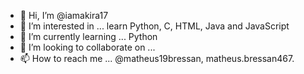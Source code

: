 - 👋 Hi, I’m @iamakira17
- 👀 I’m interested in ... learn Python, C, HTML, Java and JavaScript
- 🌱 I’m currently learning ... Python
- 💞️ I’m looking to collaborate on ... 
- 📫 How to reach me ... @matheus19bressan, matheus.bressan467.

<!---
iamakira17/iamakira17 is a ✨ special ✨ repository because its `README.md` (this file) appears on your GitHub profile.
You can click the Preview link to take a look at your changes.
--->
